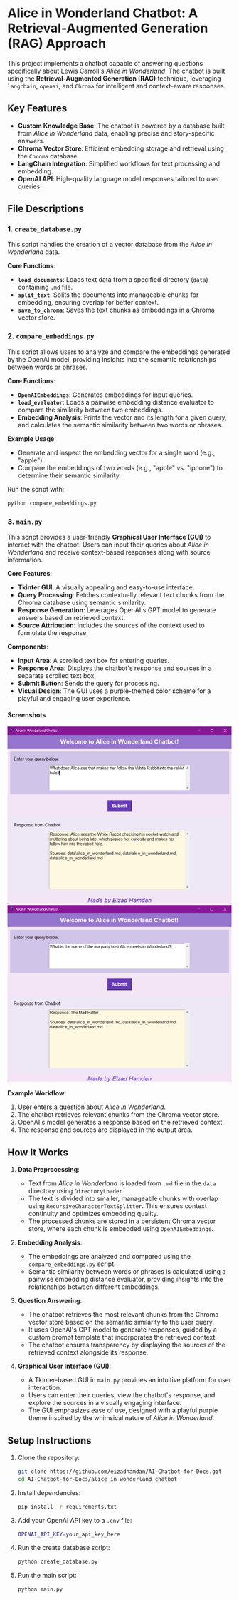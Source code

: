 # Alice in Wonderland Chatbot: A Retrieval-Augmented Generation (RAG) Approach

This project implements a chatbot capable of answering questions specifically about Lewis Carroll's *Alice in Wonderland*. The chatbot is built using the **Retrieval-Augmented Generation (RAG)** technique, leveraging `langchain`, `openai`, and `Chroma` for intelligent and context-aware responses.

## Key Features

- **Custom Knowledge Base**: The chatbot is powered by a database built from *Alice in Wonderland* data, enabling precise and story-specific answers.
- **Chroma Vector Store**: Efficient embedding storage and retrieval using the `Chroma` database.
- **LangChain Integration**: Simplified workflows for text processing and embedding.
- **OpenAI API**: High-quality language model responses tailored to user queries.

## File Descriptions

### 1. `create_database.py`
This script handles the creation of a vector database from the *Alice in Wonderland* data.

**Core Functions**:
- **`load_documents`**: Loads text data from a specified directory (`data`) containing `.md` file.
- **`split_text`**: Splits the documents into manageable chunks for embedding, ensuring overlap for better context.
- **`save_to_chroma`**: Saves the text chunks as embeddings in a Chroma vector store.

### 2. `compare_embeddings.py`

This script allows users to analyze and compare the embeddings generated by the OpenAI model, providing insights into the semantic relationships between words or phrases.

**Core Functions**:
- **`OpenAIEmbeddings`**: Generates embeddings for input queries.
- **`load_evaluator`**: Loads a pairwise embedding distance evaluator to compare the similarity between two embeddings.
- **Embedding Analysis**: Prints the vector and its length for a given query, and calculates the semantic similarity between two words or phrases.

**Example Usage**:
- Generate and inspect the embedding vector for a single word (e.g., "apple").
- Compare the embeddings of two words (e.g., "apple" vs. "iphone") to determine their semantic similarity.

Run the script with:
```bash
python compare_embeddings.py
```

### 3. `main.py`

This script provides a user-friendly **Graphical User Interface (GUI)** to interact with the chatbot. Users can input their queries about *Alice in Wonderland* and receive context-based responses along with source information.

**Core Features**:
- **Tkinter GUI**: A visually appealing and easy-to-use interface.
- **Query Processing**: Fetches contextually relevant text chunks from the Chroma database using semantic similarity.
- **Response Generation**: Leverages OpenAI's GPT model to generate answers based on retrieved context.
- **Source Attribution**: Includes the sources of the context used to formulate the response.

**Components**:
- **Input Area**: A scrolled text box for entering queries.
- **Response Area**: Displays the chatbot's response and sources in a separate scrolled text box.
- **Submit Button**: Sends the query for processing.
- **Visual Design**: The GUI uses a purple-themed color scheme for a playful and engaging user experience.

#### Screenshots

![Image1](images/img1.png)
![Image2](images/img2.png)

**Example Workflow**:
1. User enters a question about *Alice in Wonderland*.
2. The chatbot retrieves relevant chunks from the Chroma vector store.
3. OpenAI's model generates a response based on the retrieved context.
4. The response and sources are displayed in the output area.

## How It Works

1. **Data Preprocessing**:
   - Text from *Alice in Wonderland* is loaded from `.md` file in the `data` directory using `DirectoryLoader`.
   - The text is divided into smaller, manageable chunks with overlap using `RecursiveCharacterTextSplitter`. This ensures context continuity and optimizes embedding quality.
   - The processed chunks are stored in a persistent Chroma vector store, where each chunk is embedded using `OpenAIEmbeddings`.

2. **Embedding Analysis**:
   - The embeddings are analyzed and compared using the `compare_embeddings.py` script.
   - Semantic similarity between words or phrases is calculated using a pairwise embedding distance evaluator, providing insights into the relationships between different embeddings.

3. **Question Answering**:
   - The chatbot retrieves the most relevant chunks from the Chroma vector store based on the semantic similarity to the user query.
   - It uses OpenAI's GPT model to generate responses, guided by a custom prompt template that incorporates the retrieved context.
   - The chatbot ensures transparency by displaying the sources of the retrieved context alongside its response.

4. **Graphical User Interface (GUI)**:
   - A Tkinter-based GUI in `main.py` provides an intuitive platform for user interaction.
   - Users can enter their queries, view the chatbot's response, and explore the sources in a visually engaging interface.
   - The GUI emphasizes ease of use, designed with a playful purple theme inspired by the whimsical nature of *Alice in Wonderland*.

## Setup Instructions

1. Clone the repository:
   ```bash
   git clone https://github.com/eizadhamdan/AI-Chatbot-for-Docs.git
   cd AI-Chatbot-for-Docs/alice_in_wonderland_chatbot
   ```
2. Install dependencies:
   ```bash
   pip install -r requirements.txt
   ```
3. Add your OpenAI API key to a `.env` file:
   ```bash
   OPENAI_API_KEY=your_api_key_here
   ```
4. Run the create database script:
   ```bash
   python create_database.py
   ```
5. Run the main script:
   ```bash
   python main.py
   ```
